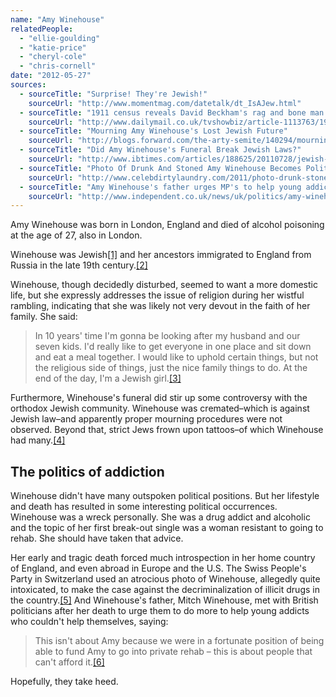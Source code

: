 ```yaml
---
name: "Amy Winehouse"
relatedPeople:
  - "ellie-goulding"
  - "katie-price"
  - "cheryl-cole"
  - "chris-cornell"
date: "2012-05-27"
sources:
  - sourceTitle: "Surprise! They're Jewish!"
    sourceUrl: "http://www.momentmag.com/datetalk/dt_IsAJew.html"
  - sourceTitle: "1911 census reveals David Beckham's rag and bone man ancestor… and who lived in your house before WWI"
    sourceUrl: "http://www.dailymail.co.uk/tvshowbiz/article-1113763/1911-census-reveals-David-Beckhams-rag-bone-man-ancestor-----lived-house-WW1.html"
  - sourceTitle: "Mourning Amy Winehouse's Lost Jewish Future"
    sourceUrl: "http://blogs.forward.com/the-arty-semite/140294/mourning-amy-winehouses-lost-jewish-future/"
  - sourceTitle: "Did Amy Winehouse's Funeral Break Jewish Laws?"
    sourceUrl: "http://www.ibtimes.com/articles/188625/20110728/jewish-laws-burial-amy-winehouse-cremation-tattoo.htm"
  - sourceTitle: "Photo Of Drunk And Stoned Amy Winehouse Becomes Political Poster"
    sourceUrl: "http://www.celebdirtylaundry.com/2011/photo-drunk-stoned-amy-winehouse-political-poster/"
  - sourceTitle: "Amy Winehouse's father urges MP's to help young addicts"
    sourceUrl: "http://www.independent.co.uk/news/uk/politics/amy-winehouses-father-urges-mps-to-help-young-addicts-2330284.html"
---
```


Amy Winehouse was born in London, England and died of alcohol poisoning at the age of 27, also in London.

Winehouse was Jewish<a class="source-citation" href="http://www.momentmag.com/datetalk/dt_IsAJew.html" title="Surprise! They&apos;re Jewish!">[1]</a> and her ancestors immigrated to England from Russia in the late 19th century.<a class="source-citation" href="http://www.dailymail.co.uk/tvshowbiz/article-1113763/1911-census-reveals-David-Beckhams-rag-bone-man-ancestor-----lived-house-WW1.html" title="1911 census reveals David Beckham&apos;s rag and bone man ancestor… and who lived in your house before WWI">[2]</a>

Winehouse, though decidedly disturbed, seemed to want a more domestic life, but she expressly addresses the issue of religion during her wistful rambling, indicating that she was likely not very devout in the faith of her family. She said:

>In 10 years' time I'm gonna be looking after my husband and our seven kids. I'd really like to get everyone in one place and sit down and eat a meal together. I would like to uphold certain things, but not the religious side of things, just the nice family things to do. At the end of the day, I'm a Jewish girl.<a class="source-citation" href="http://blogs.forward.com/the-arty-semite/140294/mourning-amy-winehouses-lost-jewish-future/" title="Mourning Amy Winehouse&apos;s Lost Jewish Future">[3]</a>

Furthermore, Winehouse's funeral did stir up some controversy with the orthodox Jewish community. Winehouse was cremated–which is against Jewish law–and apparently proper mourning procedures were not observed. Beyond that, strict Jews frown upon tattoos–of which Winehouse had many.<a class="source-citation" href="http://www.ibtimes.com/articles/188625/20110728/jewish-laws-burial-amy-winehouse-cremation-tattoo.htm" title="Did Amy Winehouse&apos;s Funeral Break Jewish Laws?">[4]</a>

## The politics of addiction

Winehouse didn't have many outspoken political positions. But her lifestyle and death has resulted in some interesting political occurrences. Winehouse was a wreck personally. She was a drug addict and alcoholic and the topic of her first break-out single was a woman resistant to going to rehab. She should have taken that advice.

Her early and tragic death forced much introspection in her home country of England, and even abroad in Europe and the U.S. The Swiss People's Party in Switzerland used an atrocious photo of Winehouse, allegedly quite intoxicated, to make the case against the decriminalization of illicit drugs in the country.<a class="source-citation" href="http://www.celebdirtylaundry.com/2011/photo-drunk-stoned-amy-winehouse-political-poster/" title="Photo Of Drunk And Stoned Amy Winehouse Becomes Political Poster">[5]</a> And Winehouse's father, Mitch Winehouse, met with British politicians after her death to urge them to do more to help young addicts who couldn't help themselves, saying:

>This isn't about Amy because we were in a fortunate position of being able to fund Amy to go into private rehab – this is about people that can't afford it.<a class="source-citation" href="http://www.independent.co.uk/news/uk/politics/amy-winehouses-father-urges-mps-to-help-young-addicts-2330284.html" title="Amy Winehouse&apos;s father urges MP&apos;s to help young addicts">[6]</a>

Hopefully, they take heed.